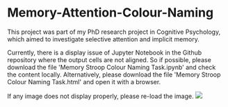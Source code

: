 # Memory-Attention-Colour-Naming
This project was part of my PhD research project in Cognitive Psychology, which aimed to investigate selective attention and implicit memory. 

Currently, there is a display issue of Jupyter Notebook in the Github repository where the output cells are not aligned. 
So if possible, please download the file 'Memory Stroop Colour Naming Task.ipynb' and check the content locally.
Alternatively, please download the file 'Memory Stroop Colour Naming Task.html' and open it with a browser.

If any image does not display properly, please re-load the image.
<img src='https://drive.google.com/uc?export=view&id=1ZlNhtk-00Mts0nUc6z4ha0m-VziZSeDZ'></img>
